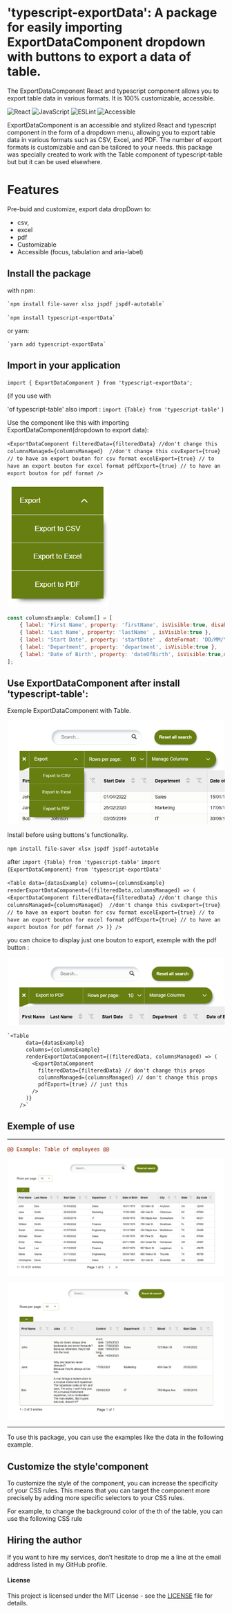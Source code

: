 # 'typescript-exportData': A package for easily importing ExportDataComponent dropdown with buttons to export a data of table.

The ExportDataComponent React and typescript component allows you to export table data in various formats. It is 100% customizable, accessible.

![React](https://img.shields.io/badge/React-v18.2.0-61DAFB?logo=react)
![JavaScript](https://img.shields.io/badge/JavaScript-ES6-F7DF1E?logo=javascript)
![ESLint](https://img.shields.io/badge/ESLint-v8.38.0-4B32C3?logo=eslint)
![Accessible](https://img.shields.io/badge/Accessible-Yes-677e11?logo=accessible)

ExportDataComponent is an accessible and stylized React and typescript component in the form of a dropdown menu, allowing you to export table data in various formats such as CSV, Excel, and PDF. The number of export formats is customizable and can be tailored to your needs.
this package was specially created to work with the Table component of typescript-table but but it can be used elsewhere.

# Features

  Pre-buid and customize, export data dropDown to:
  - csv, 
  - excel
  - pdf 
  - Customizable
  - Accessible (focus, tabulation and aria-label)

## Install the package 
with npm:

    `npm install file-saver xlsx jspdf jspdf-autotable`

    `npm install typescript-exportData`

or yarn:

    `yarn add typescript-exportData`

## Import in your application

  `import { ExportDataComponent } from 'typescript-exportData';`

  (if you use with <Table/> 'of typescript-table' also import :
  `import {Table} from 'typescript-table'`
  )

Use the component like this with importing ExportDataComponent(dropdown to export data):

  `<ExportDataComponent
      filteredData={filteredData} //don't change this
      columnsManaged={columnsManaged}  //don't change this
      csvExport={true} // to have an export bouton for csv format
      excelExport={true} // to have an export bouton for excel format
      pdfExport={true} // to have an export bouton for pdf format
    />`

![table](./exportData.png "example with export buttons")

```js
const columnsExample: Column[] = [
    { label: 'First Name', property: 'firstName', isVisible:true, disableSort:true, disableFilter:true },
    { label: 'Last Name', property: 'lastName' , isVisible:true },
    { label: 'Start Date', property: 'startDate' , dateFormat: 'DD/MM/YYYY', isVisible:true },
    { label: 'Department', property: 'department', isVisible:true },
    { label: 'Date of Birth', property: 'dateOfBirth', isVisible:true,dateFormat: 'DD/MM/YYYY',   disableSort:true, disableFilter:true }  
];
```

## Use ExportDataComponent after install 'typescript-table': 

Exemple ExportDataComponent with Table.

![table](./dropdownExport.png "example with export buttons")

Install before using buttons's functionality.

`npm install file-saver xlsx jspdf jspdf-autotable`

after
  `import {Table} from 'typescript-table'`
  `import {ExportDataComponent} from 'typescript-exportData'`

  `<Table
      data={datasExample}
      columns={columnsExample}
      renderExportDataComponent={(filteredData,columnsManaged) => (
        <ExportDataComponent
          filteredData={filteredData} //don't change this
          columnsManaged={columnsManaged}  //don't change this
          csvExport={true} // to have an export bouton for csv format
          excelExport={true} // to have an export bouton for excel format
          pdfExport={true} // to have an export bouton for pdf format
        />
      )}
    />`

you can choice to display just one bouton to export, exemple with the pdf button :

![table](./exportJustOne.png "example with one button")

    `<Table
          data={datasExample}
          columns={columnsExample}
          renderExportDataComponent={(filteredData, columnsManaged) => (
            <ExportDataComponent
              filteredData={filteredData} // don't change this props
              columnsManaged={columnsManaged} // don't change this props
              pdfExport={true} // just this
            />
          )}
        />`

## Exemple of use
****************************************************************************************************************

```diff	
@@ Example: Table of employees @@
```

![table](./imgTable.png "example of table")

![table](./typeData.png "example of table")

****************************************************************************************************************

To use this package, you can use the examples like the data in the following example.


## Customize the style'component

To customize the style of the component, you can increase the specificity of your CSS rules. This means that you can target the component more precisely by adding more specific selectors to your CSS rules.

For example, to change the background color of the th of the table, you can use the following CSS rule

## Hiring the author
If you want to hire my services, don’t hesitate to drop me a line at the email address listed in my GitHub profile.

#### License

This project is licensed under the MIT License - see the [LICENSE]((https://github.com/palacioscaroline/typescript-table/blob/master/LICENSE).) file for details.





